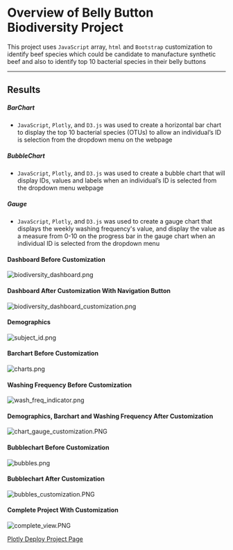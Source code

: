 # Overview of Belly Button Biodiversity Project
This project uses `JavaScript` array, `html` and `Bootstrap` customization  to identify beef species which could be candidate to manufacture synthetic beef and also to identify top 10 bacterial species in their belly buttons

---
## Results
##### BarChart
   * `JavaScript`, `Plotly`, and `D3.js` was used to create a horizontal bar chart to display the top 10 bacterial species (OTUs) to allow an individual’s ID is selection from the dropdown menu on the webpage
##### BubbleChart
  * `JavaScript`, `Plotly`, and `D3.js` was used to create a bubble chart that will display IDs, values and labels when an individual’s ID is selected from the dropdown menu webpage
##### Gauge
  * `JavaScript`, `Plotly`, and `D3.js` was used to create a gauge chart that displays the weekly washing  frequency's value, and display the value as a measure from 0-10 on the progress bar in the gauge chart when an individual ID is selected from the dropdown menu




#### Dashboard Before Customization
 ![biodiversity_dashboard.png](https://github.com/charleside2001/Plotly_Deploy_Project/blob/9bfb82c8427d5085489c0f9ee4fef2085da9f90a/static/images/biodiversity_dashboard.png)


#### Dashboard After Customization With Navigation Button 

![biodiversity_dashboard_customization.png](https://github.com/charleside2001/Plotly_Deploy_Project/blob/9bfb82c8427d5085489c0f9ee4fef2085da9f90a/static/images/biodiversity_dashboard_customization.png) 



#### Demographics

![subject_id.png](https://github.com/charleside2001/Plotly_Deploy_Project/blob/9bfb82c8427d5085489c0f9ee4fef2085da9f90a/static/images/subject_id.png) 
 

#### Barchart Before Customization

![charts.png](https://github.com/charleside2001/Plotly_Deploy_Project/blob/9bfb82c8427d5085489c0f9ee4fef2085da9f90a/static/images/charts.png) 


#### Washing Frequency Before Customization

![wash_freq_indicator.png](https://github.com/charleside2001/Plotly_Deploy_Project/blob/9bfb82c8427d5085489c0f9ee4fef2085da9f90a/static/images/wash_freq_indicator.png) 


#### Demographics, Barchart and Washing Frequency After Customization

![chart_gauge_customization.PNG](https://github.com/charleside2001/Plotly_Deploy_Project/blob/9bfb82c8427d5085489c0f9ee4fef2085da9f90a/static/images/chart_gauge_customization.PNG) 


#### Bubblechart Before Customization

![bubbles.png](https://github.com/charleside2001/Plotly_Deploy_Project/blob/9bfb82c8427d5085489c0f9ee4fef2085da9f90a/static/images/bubbles.png) 

#### Bubblechart After Customization 

![bubbles_customization.PNG](https://github.com/charleside2001/Plotly_Deploy_Project/blob/9bfb82c8427d5085489c0f9ee4fef2085da9f90a/static/images/bubbles_customization.PNG) 

#### Complete Project With Customization 

![complete_view.PNG](https://github.com/charleside2001/Plotly_Deploy_Project/blob/9bfb82c8427d5085489c0f9ee4fef2085da9f90a/static/images/complete_view.PNG) 

[Plotly Deploy Project Page](https://github.com/charleside2001/Plotly_Deploy_Project.git)